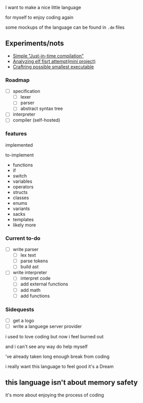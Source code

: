 I want to make a nice little language

for myself to enjoy coding again

some mockups of the language can be found in ```.dm``` files

## Experiments/nots

- [Simple "Just-in-time compilation"](./experiments/1-jit/readme.md)
- [Analyzing elf fisrt attempt(mini project)](./experiments/1.5-anal/readme.md)
- [Craftring possible smallest executable](./experiments/2-elfgen/readme.md)

### Roadmap

- [ ] specification
    - [ ] lexer
    - [ ] parser
    - [ ] abstract syntax tree
- [ ] interpreter
- [ ] compiler (self-hosted)

### features

implemented

to-implement
- functions
- if
- switch
- variables
- operators
- structs
- classes
- enums
- variants
- sacks
- templates
- likely more

### Current to-do

- [ ] write parser
  - [ ] lex text
  - [ ] parse tokens
  - [ ] build ast
- [ ] write interpreter
  - [ ] interpret code
  - [ ] add external functions
  - [ ] add math
  - [ ] add functions

### Sidequests

- [ ] get a logo
- [ ] write a languege server provider

i used to love coding but now i feel burned out

and i can't see any way do help myself

've already taken long enough break from coding

i really want this language to feel good it's a Dream

## this language isn't about memory safety

it's more about enjoying the process of coding